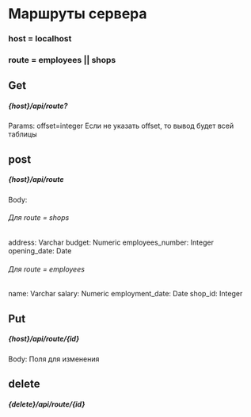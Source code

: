 # Маршруты сервера

### host = localhost
### route = employees || shops

## Get

##### {host}/api/route?

Params:
offset=integer
Если не указать offset, то вывод будет всей таблицы

## post

##### {host}/api/route

Body:

###### Для route = shops

address: Varchar
budget: Numeric
employees_number: Integer
opening_date: Date

###### Для route = employees

name: Varchar
salary: Numeric
employment_date: Date
shop_id: Integer

## Put

##### {host}/api/route/{id}

Body:
Поля для изменения

## delete

##### {delete}/api/route/{id}
